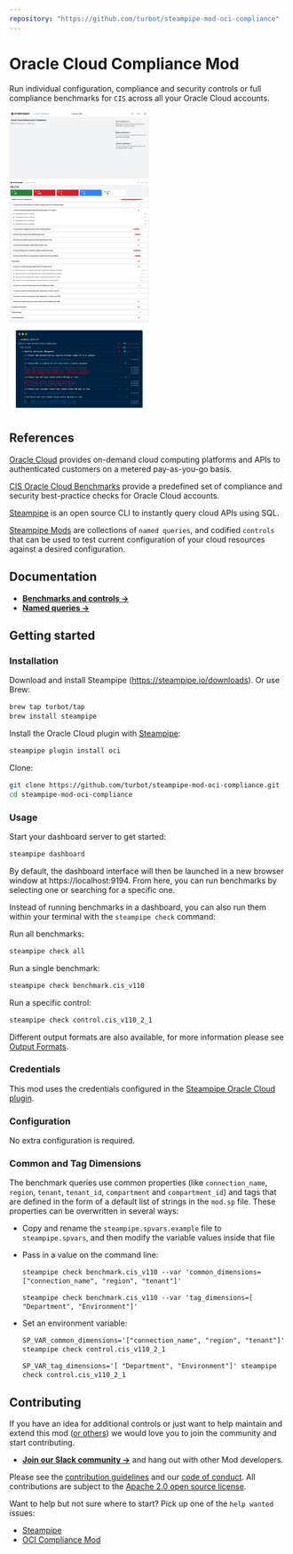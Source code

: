 ```yaml
---
repository: "https://github.com/turbot/steampipe-mod-oci-compliance"
---
```


# Oracle Cloud Compliance Mod

Run individual configuration, compliance and security controls or full compliance benchmarks for `CIS` across all your Oracle Cloud accounts.

<img src="https://raw.githubusercontent.com/turbot/steampipe-mod-oci-compliance/main/docs/oci_compliance_dashboard.png" width="50%" type="thumbnail"/>
<img src="https://raw.githubusercontent.com/turbot/steampipe-mod-oci-compliance/main/docs/oci_cis_v110_dashboard.png" width="50%" type="thumbnail"/>
<img src="https://raw.githubusercontent.com/turbot/steampipe-mod-oci-compliance/main/docs/oci_cis_v110_terminal.png" width="50%" type="thumbnail"/>

## References

[Oracle Cloud](https://www.oracle.com/cloud/) provides on-demand cloud computing platforms and APIs to authenticated customers on a metered pay-as-you-go basis.

[CIS Oracle Cloud Benchmarks](https://www.cisecurity.org/benchmark/oracle_cloud/) provide a predefined set of compliance and security best-practice checks for Oracle Cloud accounts.

[Steampipe](https://steampipe.io) is an open source CLI to instantly query cloud APIs using SQL.

[Steampipe Mods](https://steampipe.io/docs/reference/mod-resources#mod) are collections of `named queries`, and codified `controls` that can be used to test current configuration of your cloud resources against a desired configuration.

## Documentation

- **[Benchmarks and controls →](https://hub.steampipe.io/mods/turbot/oci_compliance/controls)**
- **[Named queries →](https://hub.steampipe.io/mods/turbot/oci_compliance/queries)**

## Getting started

### Installation

Download and install Steampipe (https://steampipe.io/downloads). Or use Brew:

```sh
brew tap turbot/tap
brew install steampipe
```

Install the Oracle Cloud plugin with [Steampipe](https://steampipe.io):

```sh
steampipe plugin install oci
```

Clone:

```sh
git clone https://github.com/turbot/steampipe-mod-oci-compliance.git
cd steampipe-mod-oci-compliance
```

### Usage

Start your dashboard server to get started:

```sh
steampipe dashboard
```

By default, the dashboard interface will then be launched in a new browser
window at https://localhost:9194. From here, you can run benchmarks by
selecting one or searching for a specific one.

Instead of running benchmarks in a dashboard, you can also run them within your
terminal with the `steampipe check` command:

Run all benchmarks:

```sh
steampipe check all
```

Run a single benchmark:

```sh
steampipe check benchmark.cis_v110
```

Run a specific control:

```sh
steampipe check control.cis_v110_2_1
```

Different output formats are also available, for more information please see
[Output Formats](https://steampipe.io/docs/reference/cli/check#output-formats).

### Credentials

This mod uses the credentials configured in the [Steampipe Oracle Cloud plugin](https://hub.steampipe.io/plugins/turbot/oci).

### Configuration

No extra configuration is required.

### Common and Tag Dimensions

The benchmark queries use common properties (like `connection_name`, `region`, `tenant`, `tenant_id`, `compartment` and `compartment_id`) and tags that are defined in the form of a default list of strings in the `mod.sp` file. These properties can be overwritten in several ways:

- Copy and rename the `steampipe.spvars.example` file to `steampipe.spvars`, and then modify the variable values inside that file
- Pass in a value on the command line:

  ```shell
  steampipe check benchmark.cis_v110 --var 'common_dimensions=["connection_name", "region", "tenant"]'
  ```

  ```shell
  steampipe check benchmark.cis_v110 --var 'tag_dimensions=[ "Department", "Environment"]'
  ```

- Set an environment variable:

  ```shell
  SP_VAR_common_dimensions='["connection_name", "region", "tenant"]' steampipe check control.cis_v110_2_1
  ```

  ```shell
  SP_VAR_tag_dimensions='[ "Department", "Environment"]' steampipe check control.cis_v110_2_1
  ```

## Contributing

If you have an idea for additional controls or just want to help maintain and extend this mod ([or others](https://github.com/topics/steampipe-mod)) we would love you to join the community and start contributing.

- **[Join our Slack community →](https://steampipe.io/community/join)** and hang out with other Mod developers.

Please see the [contribution guidelines](https://github.com/turbot/steampipe/blob/main/CONTRIBUTING.md) and our [code of conduct](https://github.com/turbot/steampipe/blob/main/CODE_OF_CONDUCT.md). All contributions are subject to the [Apache 2.0 open source license](https://github.com/turbot/steampipe-mod-oci-compliance/blob/main/LICENSE).

Want to help but not sure where to start? Pick up one of the `help wanted` issues:

- [Steampipe](https://github.com/turbot/steampipe/labels/help%20wanted)
- [OCI Compliance Mod](https://github.com/turbot/steampipe-mod-oci-compliance/labels/help%20wanted)
